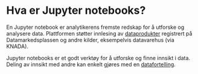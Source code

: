 # Hva er Jupyter notebooks?

En Jupyter notebook er analytikerens fremste redskap for å utforske og analysere data.
Plattformen støtter innlesing av [dataprodukter](../../dataprodukter/dataprodukt.md) registrert på Datamarkedsplassen og andre kilder, eksempelvis datavarehus (via KNADA).

Jupyter notebooks er et godt verktøy for å utforske og finne innsikt i data.
Deling av innsikt med andre kan enkelt gjøres med en [datafortelling](../datafortellinger.md).
